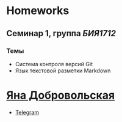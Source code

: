 # Homeworks
## Семинар 1, группа *БИЯ1712*
### Темы
* Система контроля версий Git
* Язык текстовой разметки Markdown

# [Яна Добровольская](mailto:dobroyana99@yandex.ru)
* [Telegram](https://t.me/maratNaufal_ugli)
